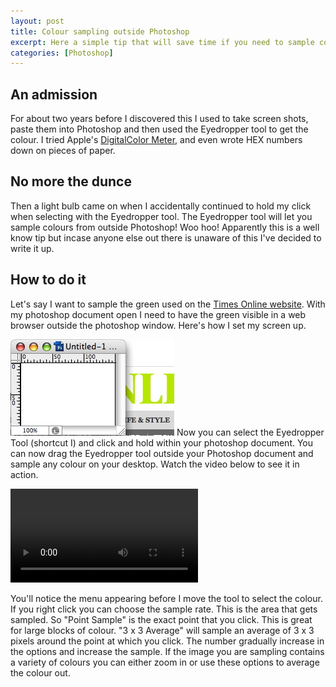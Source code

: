 ```yaml
--- 
layout: post
title: Colour sampling outside Photoshop
excerpt: Here a simple tip that will save time if you need to sample colours from outside Photoshop for use in your artwork.
categories: [Photoshop]
---
```

## An admission

For about two years before I discovered this I used to take screen shots, paste them into Photoshop and then used the Eyedropper tool to get the colour. I tried Apple's [DigitalColor Meter][1], and even wrote HEX numbers down on pieces of paper.

## No more the dunce

Then a light bulb came on when I accidentally continued to hold my click when selecting with the Eyedropper tool. The Eyedropper tool will let you sample colours from outside Photoshop! Woo hoo! Apparently this is a well know tip but incase anyone else out there is unaware of this I've decided to write it up.

## How to do it

Let's say I want to sample the green used on the [Times Online website][2]. With my photoshop document open I need to have the green visible in a web browser outside the photoshop window. Here's how I set my screen up.

![Sampling colour outside Photoshop][3] 
Now you can select the Eyedropper Tool (shortcut I) and click and hold within your photoshop document. You can now drag the Eyedropper tool outside your Photoshop document and sample any colour on your desktop. Watch the video below to see it in action.

<video controls>
  <source src="/movies/mp4/eye_dropper_sample.mp4" type='video/mp4; codecs="avc1.42E01E, mp4a.40.2"' />
  <source src="/movies/ogv/eye_dropper_sample.ogv" type='video/ogg; codecs="theora, vorbis"' />
  To view this video you need the latest version of <a href="http://www.apple.com/safari/">Safari</a>, <a href="http://www.mozilla.com/firefox/">Firefox</a> or <a href="http://www.google.com/chrome">Chrome</a>. Alterantively download the videos and watch them offline. <a href="/movies/mp4/eye_dropper_sample.mp4">Windows / Mac (mp4)</a>, <a href="/movies/ogv/eye_dropper_sample.ogv">Linux (ogv)</a>
</video>


You'll notice the menu appearing before I move the tool to select the colour. If you right click you can choose the sample rate. This is the area that gets sampled. So "Point Sample" is the exact point that you click. This is great for large blocks of colour. "3 x 3 Average" will sample an average of 3 x 3 pixels around the point at which you click. The number gradually increase in the options and increase the sample. If the image you are sampling contains a variety of colours you can either zoom in or use these options to average the colour out.

 [1]: http://en.wikipedia.org/wiki/DigitalColor_Meter
 [2]: http://www.timesonline.co.uk/tol/global/
 [3]: /images/articles/time_sample.jpg "Sampling colour outside Photoshop"
